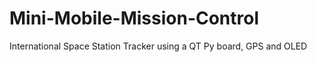 # Mini-Mobile-Mission-Control
International Space Station Tracker using a QT Py board, GPS and OLED

